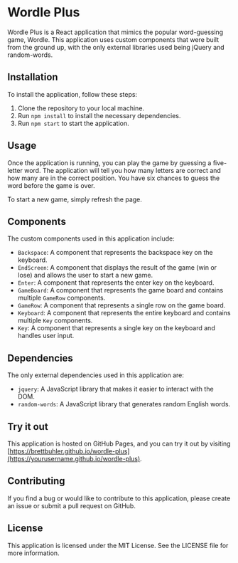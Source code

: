 # Wordle Plus

Wordle Plus is a React application that mimics the popular word-guessing game, Wordle. This application uses custom components that were built from the ground up, with the only external libraries used being jQuery and random-words.

## Installation

To install the application, follow these steps:

1. Clone the repository to your local machine.
2. Run `npm install` to install the necessary dependencies.
3. Run `npm start` to start the application.

## Usage

Once the application is running, you can play the game by guessing a five-letter word. The application will tell you how many letters are correct and how many are in the correct position. You have six chances to guess the word before the game is over.

To start a new game, simply refresh the page.

## Components

The custom components used in this application include:

- `Backspace`: A component that represents the backspace key on the keyboard.
- `EndScreen`: A component that displays the result of the game (win or lose) and allows the user to start a new game.
- `Enter`: A component that represents the enter key on the keyboard.
- `GameBoard`: A component that represents the game board and contains multiple `GameRow` components.
- `GameRow`: A component that represents a single row on the game board.
- `Keyboard`: A component that represents the entire keyboard and contains multiple `Key` components.
- `Key`: A component that represents a single key on the keyboard and handles user input.


## Dependencies

The only external dependencies used in this application are:

- `jquery`: A JavaScript library that makes it easier to interact with the DOM.
- `random-words`: A JavaScript library that generates random English words.

## Try it out

This application is hosted on GitHub Pages, and you can try it out by visiting [https://brettbuhler.github.io/wordle-plus](https://yourusername.github.io/wordle-plus).

## Contributing

If you find a bug or would like to contribute to this application, please create an issue or submit a pull request on GitHub.

## License

This application is licensed under the MIT License. See the LICENSE file for more information.
